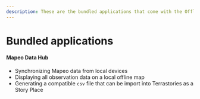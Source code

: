 ```yaml
---
description: These are the bundled applications that come with the Offline Toolkit.
---
```


# Bundled applications

#### Mapeo Data Hub

* Synchronizing Mapeo data from local devices
* Displaying all observation data on a local offline map
* Generating a compatible `csv` file that can be import into Terrastories as a Story Place

####

